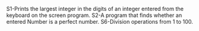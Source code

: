 S1-Prints the largest integer in the digits of an integer entered from the keyboard on the screen
program.
S2-A program that finds whether an entered Number is a perfect number.
S6-Division operations from 1 to 100.

